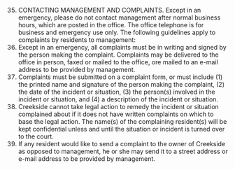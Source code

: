 35. CONTACTING MANAGEMENT AND COMPLAINTS. Except in an emergency, please do not contact management after normal business hours, which are posted in the office. The office telephone is for business and emergency use only. The following guidelines apply to complaints by residents to management:
   1. Except in an emergency, all complaints must be in writing and signed by the person making the complaint. Complaints may be delivered to the office in person, faxed or mailed to the office, ore­ mailed to an e-mail address to be provided by management.
   2. Complaints must be submitted on a complaint form, or must include (1) the printed name and signature of the person making the complaint, (2) the date of the incident or situation, (3) the person(s) involved in the incident or situation, and (4) a description of the incident or situation.
   3. Creekside cannot take legal action to remedy the incident or situation complained about if it does not have written complaints on which to base the legal action. The name(s) of the complaining resident(s) will be kept confidential unless and until the situation or incident is turned over to the court.
   4. If any resident would like to send a complaint to the owner of Creekside as opposed to management, he or she may send it to a street address or e-mail address to be provided by management.
